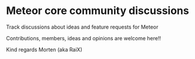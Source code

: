 Meteor core community discussions
================================

Track discussions about ideas and feature requests for Meteor

Contributions, members, ideas and opinions are welcome here!!

Kind regards Morten (aka RaiX)

